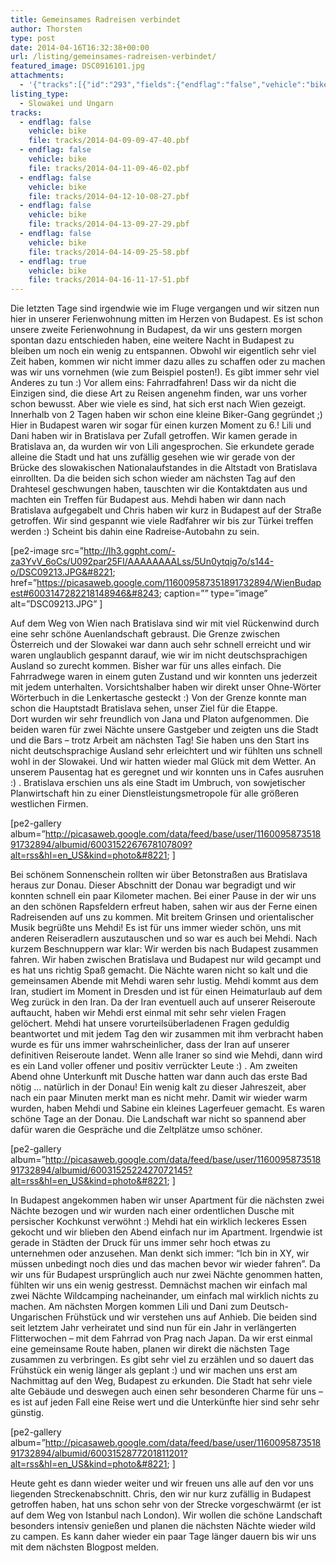 ```yaml
---
title: Gemeinsames Radreisen verbindet
author: Thorsten
type: post
date: 2014-04-16T16:32:38+00:00
url: /listing/gemeinsames-radreisen-verbindet/
featured_image: DSC0916101.jpg
attachments:
  - '{"tracks":[{"id":"293","fields":{"endflag":"false","vehicle":"bike"}},{"id":"294","fields":{"endflag":"false","vehicle":"bike"}},{"id":"295","fields":{"endflag":"false","vehicle":"bike"}},{"id":"296","fields":{"endflag":"false","vehicle":"bike"}},{"id":"297","fields":{"endflag":"false","vehicle":"bike"}},{"id":"298","fields":{"endflag":"true","vehicle":"bike"}}]}'
listing_type:
  - Slowakei und Ungarn
tracks:
  - endflag: false
    vehicle: bike
    file: tracks/2014-04-09-09-47-40.pbf
  - endflag: false
    vehicle: bike
    file: tracks/2014-04-11-09-46-02.pbf
  - endflag: false
    vehicle: bike
    file: tracks/2014-04-12-10-08-27.pbf
  - endflag: false
    vehicle: bike
    file: tracks/2014-04-13-09-27-29.pbf
  - endflag: false
    vehicle: bike
    file: tracks/2014-04-14-09-25-58.pbf
  - endflag: true
    vehicle: bike
    file: tracks/2014-04-16-11-17-51.pbf
---
```

Die letzten Tage sind irgendwie wie im Fluge vergangen und wir sitzen nun hier in unserer Ferienwohnung mitten im Herzen von Budapest. Es ist schon unsere zweite Ferienwohnung in Budapest, da wir uns gestern morgen spontan dazu entschieden haben, eine weitere Nacht in Budapest zu bleiben um noch ein wenig zu entspannen. Obwohl wir eigentlich sehr viel Zeit haben, kommen wir nicht immer dazu alles zu schaffen oder zu machen was wir uns vornehmen (wie zum Beispiel posten!). Es gibt immer sehr viel Anderes zu tun :) Vor allem eins: Fahrradfahren! Dass wir da nicht die Einzigen sind, die diese Art zu Reisen angenehm finden, war uns vorher schon bewusst. Aber wie viele es sind, hat sich erst nach Wien gezeigt. Innerhalb von 2 Tagen haben wir schon eine kleine Biker-Gang gegründet ;) Hier in Budapest waren wir sogar für einen kurzen Moment zu 6.! Lili und Dani haben wir in Bratislava per Zufall getroffen. Wir kamen gerade in Bratislava an, da wurden wir von Lili angesprochen. Sie erkundete gerade alleine die Stadt und hat uns zufällig gesehen wie wir gerade von der Brücke des slowakischen Nationalaufstandes in die Altstadt von Bratislava einrollten. Da die beiden sich schon wieder am nächsten Tag auf den Drahtesel geschwungen haben, tauschten wir die Kontaktdaten aus und machten ein Treffen für Budapest aus. Mehdi haben wir dann nach Bratislava aufgegabelt und Chris haben wir kurz in Budapest auf der Straße getroffen. Wir sind gespannt wie viele Radfahrer wir bis zur Türkei treffen werden :) Scheint bis dahin eine Radreise-Autobahn zu sein.

[pe2-image src=&#8221;http://lh3.ggpht.com/-za3YvV_6oCs/U092par25FI/AAAAAAAALss/5Un0ytqig7o/s144-o/DSC09213.JPG&#8221; href=&#8221;https://picasaweb.google.com/116009587351891732894/WienBudapest#6003147282218148946&#8243; caption=&#8221;&#8221; type=&#8221;image&#8221; alt=&#8221;DSC09213.JPG&#8221; ]

Auf dem Weg von Wien nach Bratislava sind wir mit viel Rückenwind durch eine sehr schöne Auenlandschaft gebraust. Die Grenze zwischen Österreich und der Slowakei war dann auch sehr schnell erreicht und wir waren unglaublich gespannt darauf, wie wir im nicht deutschsprachigen Ausland so zurecht kommen. Bisher war für uns alles einfach. Die Fahrradwege waren in einem guten Zustand und wir konnten uns jederzeit mit jedem unterhalten. Vorsichtshalber haben wir direkt unser Ohne-Wörter Wörterbuch in die Lenkertasche gesteckt :) Von der Grenze konnte man schon die Hauptstadt Bratislava sehen, unser Ziel für die Etappe. Dort wurden wir sehr freundlich von Jana und Platon aufgenommen. Die beiden waren für zwei Nächte unsere Gastgeber und zeigten uns die Stadt und die Bars &#8211; trotz Arbeit am nächsten Tag! Sie haben uns den Start ins nicht deutschsprachige Ausland sehr erleichtert und wir fühlten uns schnell wohl in der Slowakei. Und wir hatten wieder mal Glück mit dem Wetter. An unserem Pausentag hat es geregnet und wir konnten uns in Cafes ausruhen :) . Bratislava erschien uns als eine Stadt im Umbruch, von sowjetischer Planwirtschaft hin zu einer Dienstleistungsmetropole für alle größeren westlichen Firmen.

[pe2-gallery album=&#8221;http://picasaweb.google.com/data/feed/base/user/116009587351891732894/albumid/6003152267678107809?alt=rss&hl=en_US&kind=photo&#8221; ]

Bei schönem Sonnenschein rollten wir über Betonstraßen aus Bratislava heraus zur Donau. Dieser Abschnitt der Donau war begradigt und wir konnten schnell ein paar Kilometer machen. Bei einer Pause in der wir uns an den schönen Rapsfeldern erfreut haben, sahen wir aus der Ferne einen Radreisenden auf uns zu kommen. Mit breitem Grinsen und orientalischer Musik begrüßte uns Mehdi! Es ist für uns immer wieder schön, uns mit anderen Reiseradlern auszutauschen und so war es auch bei Mehdi. Nach kurzem Beschnuppern war klar: Wir werden bis nach Budapest zusammen fahren. Wir haben zwischen Bratislava und Budapest nur wild gecampt und es hat uns richtig Spaß gemacht. Die Nächte waren nicht so kalt und die gemeinsamen Abende mit Mehdi waren sehr lustig. Mehdi kommt aus dem Iran, studiert im Moment in Dresden und ist für einen Heimaturlaub auf dem Weg zurück in den Iran. Da der Iran eventuell auch auf unserer Reiseroute auftaucht, haben wir Mehdi erst einmal mit sehr sehr vielen Fragen gelöchert. Mehdi hat unsere vorurteilsüberladenen Fragen geduldig beantwortet und mit jedem Tag den wir zusammen mit ihm verbracht haben wurde es für uns immer wahrscheinlicher, dass der Iran auf unserer definitiven Reiseroute landet. Wenn alle Iraner so sind wie Mehdi, dann wird es ein Land voller offener und positiv verrückter Leute :) . Am zweiten Abend ohne Unterkunft mit Dusche hatten war dann auch das erste Bad nötig &#8230; natürlich in der Donau! Ein wenig kalt zu dieser Jahreszeit, aber nach ein paar Minuten merkt man es nicht mehr. Damit wir wieder warm wurden, haben Mehdi und Sabine ein kleines Lagerfeuer gemacht. Es waren schöne Tage an der Donau. Die Landschaft war nicht so spannend aber dafür waren die Gespräche und die Zeltplätze umso schöner.

[pe2-gallery album=&#8221;http://picasaweb.google.com/data/feed/base/user/116009587351891732894/albumid/6003152522427072145?alt=rss&hl=en_US&kind=photo&#8221; ]

In Budapest angekommen haben wir unser Apartment für die nächsten zwei Nächte bezogen und wir wurden nach einer ordentlichen Dusche mit persischer Kochkunst verwöhnt :) Mehdi hat ein wirklich leckeres Essen gekocht und wir blieben den Abend einfach nur im Apartment. Irgendwie ist gerade in Städten der Druck für uns immer sehr hoch etwas zu unternehmen oder anzusehen. Man denkt sich immer: &#8220;Ich bin in XY, wir müssen unbedingt noch dies und das machen bevor wir wieder fahren&#8221;. Da wir uns für Budapest ursprünglich auch nur zwei Nächte genommen hatten, fühlten wir uns ein wenig gestresst. Demnächst machen wir einfach mal zwei Nächte Wildcamping nacheinander, um einfach mal wirklich nichts zu machen. Am nächsten Morgen kommen Lili und Dani zum Deutsch-Ungarischen Frühstück und wir verstehen uns auf Anhieb. Die beiden sind seit letztem Jahr verheiratet und sind nun für ein Jahr in verlängerten Flitterwochen &#8211; mit dem Fahrrad von Prag nach Japan. Da wir erst einmal eine gemeinsame Route haben, planen wir direkt die nächsten Tage zusammen zu verbringen. Es gibt sehr viel zu erzählen und so dauert das Frühstück ein wenig länger als geplant :) und wir machen uns erst am Nachmittag auf den Weg, Budapest zu erkunden. Die Stadt hat sehr viele alte Gebäude und deswegen auch einen sehr besonderen Charme für uns &#8211; es ist auf jeden Fall eine Reise wert und die Unterkünfte hier sind sehr sehr günstig.

[pe2-gallery album=&#8221;http://picasaweb.google.com/data/feed/base/user/116009587351891732894/albumid/6003152877201811201?alt=rss&hl=en_US&kind=photo&#8221; ]

Heute geht es dann wieder weiter und wir freuen uns alle auf den vor uns liegenden Streckenabschnitt. Chris, den wir nur kurz zufällig in Budapest getroffen haben, hat uns schon sehr von der Strecke vorgeschwärmt (er ist auf dem Weg von Istanbul nach London). Wir wollen die schöne Landschaft besonders intensiv genießen und planen die nächsten Nächte wieder wild zu campen. Es kann daher wieder ein paar Tage länger dauern bis wir uns mit dem nächsten Blogpost melden.
